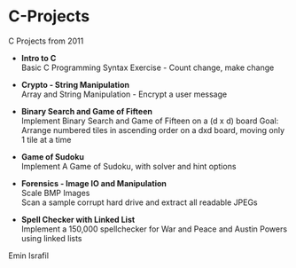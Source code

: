 C-Projects
==========

C Projects from 2011

- **Intro to C**    
Basic C Programming Syntax Exercise - Count change, make change

- **Crypto - String Manipulation**   
Array and String Manipulation - Encrypt a user message

- **Binary Search and Game of Fifteen**    
Implement Binary Search and Game of Fifteen  on a (d x d) board
Goal: Arrange numbered tiles in ascending order on a dxd board, moving only 1 tile at a time

- **Game of Sudoku**   
Implement A Game of Sudoku, with solver and hint options
          
- **Forensics - Image IO and Manipulation**   
Scale BMP Images  
Scan a sample corrupt hard drive and extract all readable JPEGs

- **Spell Checker with Linked List**   
Implement a 150,000 spellchecker for War and Peace and Austin Powers using linked lists


Emin Israfil
